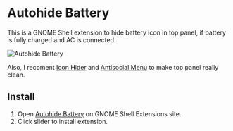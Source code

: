 # Autohide Battery

This is a GNOME Shell extension to hide battery icon in top panel,
if battery is fully charged and AC is connected.

![Autohide Battery](https://extensions.gnome.org/static/extension-data/screenshots/screenshot_595_1.png)

Also, I recoment [Icon Hider] and [Antisocial Menu] to make top panel
really clean.

[Icon Hider]: https://extensions.gnome.org/extension/351/icon-hider/
[Antisocial Menu]: https://extensions.gnome.org/extension/547/antisocial-menu/

## Install

1. Open [Autohide Battery] on GNOME Shell Extensions site.
2. Click slider to install extension.

[Autohide Battery]: https://extensions.gnome.org/extension/595/autohide-battery/
